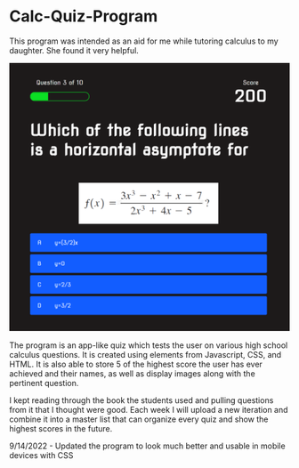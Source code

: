# Calc-Quiz-Program

This program was intended as an aid for me while tutoring calculus to my daughter.  She found it very helpful.

<a href="https://wendychupiano.com/calcQuiz">
<img src="https://github.com/mrmark1998/Calculus-Quiz-Program/blob/master/calc-quiz-program.png?raw=true">
</a>

The program is an app-like quiz which tests the user on various high school calculus questions.  It is created using elements from Javascript, CSS, and HTML.  It is also able to store 5 of the highest score the user has ever achieved and their names, as well as display images along with the pertinent question.

I kept reading through the book the students used and pulling questions from it that I thought were good. Each week I will upload a new iteration and combine it into a master list that can organize every quiz and show the highest scores in the future.

9/14/2022 - Updated the program to look much better and usable in mobile devices with CSS
